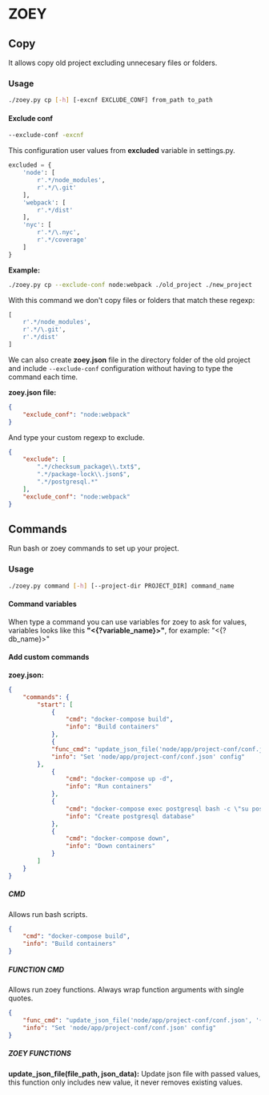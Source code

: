 # ZOEY
## Copy
It allows copy old project excluding unnecesary files or folders.

### Usage
```bash
./zoey.py cp [-h] [-excnf EXCLUDE_CONF] from_path to_path
```

#### Exclude conf
```bash
--exclude-conf -excnf
```
This configuration user values from **excluded** variable in settings.py.

```python
excluded = {
	'node': [ 
		r'.*/node_modules',
		r'.*/\.git'
	],
	'webpack': [ 
		r'.*/dist'
	],
	'nyc': [
		r'.*/\.nyc',
		r'.*/coverage'
	]
}
```

**Example:**
```bash
./zoey.py cp --exclude-conf node:webpack ./old_project ./new_project
```

With this command we don't copy files or folders that match these regexp:

```python
[
	r'.*/node_modules',
	r'.*/\.git',
	r'.*/dist'
]
```

We can also create **zoey.json** file in the directory folder of the old project and include `--exclude-conf` configuration without having to type the command each time.

**zoey.json file:**
```json
{
    "exclude_conf": "node:webpack"
}
```

And type your custom regexp to exclude.
```json
{
    "exclude": [
        ".*/checksum_package\\.txt$",
        ".*/package-lock\\.json$",
        ".*/postgresql.*"
    ],
    "exclude_conf": "node:webpack"
}
```

## Commands
Run bash or zoey commands to set up your project.

### Usage
```bash
./zoey.py command [-h] [--project-dir PROJECT_DIR] command_name
```

#### Command variables
When type a command you can use variables for zoey to ask for values, variables looks like this **"<{?variable_name}>"**, for example: "<{?db_name}>"

#### Add custom commands
**zoey.json:**
```json
{
    "commands": {
    	"start": [
    		{
    			"cmd": "docker-compose build",
    			"info": "Build containers"
    		},
    		{
			"func_cmd": "update_json_file('node/app/project-conf/conf.json', '{ \"database\": { \"database\": \"<{?db_name}>\" } }');",
			"info": "Set 'node/app/project-conf/conf.json' config"
		},
    		{
    			"cmd": "docker-compose up -d",
    			"info": "Run containers"
    		},
    		{
    			"cmd": "docker-compose exec postgresql bash -c \"su postgres -c 'createdb <{?db_name}>'\"",
    			"info": "Create postgresql database"
    		},
    		{
    			"cmd": "docker-compose down",
    			"info": "Down containers"
    		}
    	]
    }
}

```

##### CMD
Allows run bash scripts.

```json
{
	"cmd": "docker-compose build",
	"info": "Build containers"
}
```

##### FUNCTION CMD
Allows run zoey functions. Always wrap function arguments with single quotes.

```json
{
	"func_cmd": "update_json_file('node/app/project-conf/conf.json', '{ \"database\": { \"database\": \"<{?db_name}>\" } }');",
	"info": "Set 'node/app/project-conf/conf.json' config"
}
```

##### ZOEY FUNCTIONS

**update_json_file(file_path, json_data):** Update json file with passed values, this function only includes new value, it never removes existing values.
